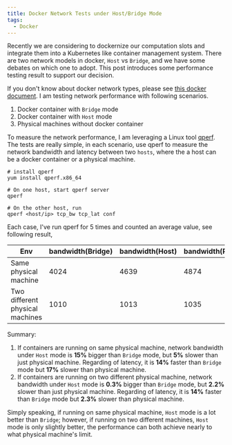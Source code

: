 ```yaml
---
title: Docker Network Tests under Host/Bridge Mode
tags:
  - Docker
---
```


Recently we are considering to dockernize our computation slots and integrate them
into a Kubernetes like container management system. There are two network models
in docker, `Host` vs `Bridge`, and we have some debates on which one to adopt. This
post introduces some performance testing result to support our decision.

<!--more-->

If you don't know about docker network types, please see [this docker document](https://docs.docker.com/engine/userguide/networking/). I am testing
network performance with following scenarios.

1. Docker container with `Bridge` mode
2. Docker container with `Host` mode
3. Physical machines without docker container

To measure the network performance, I am leveraging a Linux tool [qperf](https://linux.die.net/man/1/qperf).
The tests are really simple, in each scenario, use qperf to measure the network
bandwidth and latency between two `hosts`, where the a host can be a docker container
or a physical machine.


```Shell
# install qperf
yum install qperf.x86_64

# On one host, start qperf server
qperf

# On the other host, run
qperf <host/ip> tcp_bw tcp_lat conf
```

Each case, I've run qperf for 5 times and counted an average value, see following result,

| Env       | bandwidth(Bridge) | bandwidth(Host) | bandwidth(Physical) | latency(Bridge)  | latency(Host) |latency(Physical) |
| ------------- | ------------- | ------------- | ------------- | ------------- | ------------- | ------------- |
| Same physical machine | 4024 | 4639 | 4874 | 9.04 | 7.9 | 6.73 |
| Two different physical machines | 1010 | 1013 | 1035 | 20 | 17.5 | 17.1 |

Summary:

1. If containers are running on same physical machine, network bandwidth under `Host` mode is
**15%** bigger than `Bridge` mode, but **5%** slower than just physical machine. Regarding of latency,
it is **14%** faster than `Bridge` mode but **17%** slower than physical machine.
2. If containers are running on two different physical machine, network bandwidth under `Host` mode is
**0.3%** bigger than `Bridge` mode, but **2.2%** slower than just physical machine. Regarding of latency,
it is **14%** faster than `Bridge` mode but **2.3%** slower than physical machine.

Simply speaking, if running on same physical machine, `Host` mode is a lot better than `Bridge`;
however, if running on two different machines, `Host` mode is only slightly better, the performance
can both achieve nearly to what physical machine's limit.
